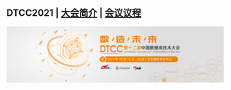 ## DTCC2021 | [大会简介](https://dtcc.it168.com/2021/) | [会议议程](https://dtcc.it168.com/2021/yicheng.html)

![](doc/images/banner.jpeg)
